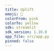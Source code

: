 ```yaml
---
title: Uplift
emoji: 👀
colorFrom: pink
colorTo: yellow
sdk: streamlit
sdk_version: 1.10.0
app_file: src/app.py
pinned: false
---
```

